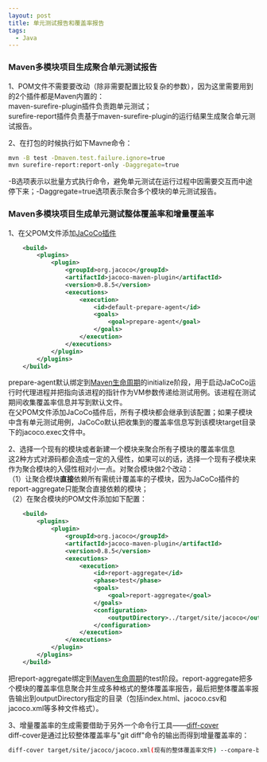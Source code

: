 ```yaml
---
layout: post
title: 单元测试报告和覆盖率报告
tags:
  - Java
---
```



### Maven多模块项目生成聚合单元测试报告
1、POM文件不需要要改动（除非需要配置比较复杂的参数），因为这里需要用到的2个插件都是Maven内置的：  
maven-surefire-plugin插件负责跑单元测试；  
surefire-report插件负责基于maven-surefire-plugin的运行结果生成聚合单元测试报告。  



2、在打包的时候执行如下Mavne命令：  
```bash
mvn -B test -Dmaven.test.failure.ignore=true
mvn surefire-report:report-only -Daggregate=true
```
-B选项表示以批量方式执行命令，避免单元测试在运行过程中因需要交互而中途停下来；-Daggregate=true选项表示聚合多个模块的单元测试报告。  




### Maven多模块项目生成单元测试整体覆盖率和增量覆盖率
1、在父POM文件添加[JaCoCo插件](https://www.eclemma.org/jacoco/trunk/index.html)  
```xml
    <build>
        <plugins>
            <plugin>
                <groupId>org.jacoco</groupId>
                <artifactId>jacoco-maven-plugin</artifactId>
                <version>0.8.5</version>
                <executions>
                    <execution>
                        <id>default-prepare-agent</id>
                        <goals>
                            <goal>prepare-agent</goal>
                        </goals>
                    </execution>
                </executions>
            </plugin>
        </plugins>
    </build>
```
prepare-agent默认绑定到[Maven生命周期](http://maven.apache.org/ref/current/maven-core/lifecycles.html)的initialize阶段，用于启动JaCoCo运行时代理进程并把指向该进程的指针作为VM参数传递给测试用例。该进程在测试期间收集覆盖率信息并写到默认文件。  
在父POM文件添加JaCoCo插件后，所有子模块都会继承到该配置；如果子模块中含有单元测试用例，JaCoCo默认把收集到的覆盖率信息写到该模块target目录下的jacoco.exec文件中。  


2、选择一个现有的模块或者新建一个模块来聚合所有子模块的覆盖率信息  
这2种方式对源码都会造成一定的入侵性，如果可以的话，选择一个现有子模块来作为聚合模块的入侵性相对小一点。对聚合模块做2个改动：  
（1）让聚合模块**直接**依赖所有需统计覆盖率的子模块，因为JaCoCo插件的report-aggregate只能聚合直接依赖的模块；   
（2）在聚合模块的POM文件添加如下配置：  
```xml
    <build>
        <plugins>
            <plugin>
                <groupId>org.jacoco</groupId>
                <artifactId>jacoco-maven-plugin</artifactId>
                <version>0.8.5</version>
                <executions>
                    <execution>
                        <id>report-aggregate</id>
                        <phase>test</phase>
                        <goals>
                            <goal>report-aggregate</goal>
                        </goals>
                        <configuration>
                            <outputDirectory>../target/site/jacoco</outputDirectory>
                        </configuration>
                    </execution>
                </executions>
            </plugin>
        </plugins>
    </build>
```
把report-aggregate绑定到[Maven生命周期](http://maven.apache.org/ref/current/maven-core/lifecycles.html)的test阶段。report-aggregate把多个模块的覆盖率信息聚合并生成多种格式的整体覆盖率报告，最后把整体覆盖率报告输出到outputDirectory指定的目录（包括index.html、jacoco.csv和jacoco.xml等多种文件格式）。  


3、增量覆盖率的生成需要借助于另外一个命令行工具——[diff-cover](https://diff-cover.readthedocs.io/en/latest/README.html)  
diff-cover是通过比较整体覆盖率与"git diff"命令的输出而得到增量覆盖率的：  
```bash
diff-cover target/site/jacoco/jacoco.xml(现有的整体覆盖率文件) --compare-branch=origin/master(远程参考分支名称) --src-roots  app-demo-core/src/main/java app-demo-rpc/src/main/java(源码路径，多模块之前用空格隔开) --html-report target/site/diff-coverage.htm
```


